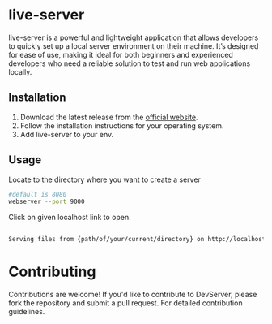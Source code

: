 # live-server

live-server is a powerful and lightweight application that allows developers to quickly set up a local server environment on their machine. It’s designed for ease of use, making it ideal for both beginners and experienced developers who need a reliable solution to test and run web applications locally.

## Installation

1. Download the latest release from the [official website](#).
2. Follow the installation instructions for your operating system.
3. Add live-server to your env. 


## Usage
Locate to the directory where you want to create a server
```bash
#default is 8080
webserver --port 9000
```
Click on given localhost link to open.

```bash

Serving files from {path/of/your/current/directory} on http://localhost:8080

```
# Contributing

Contributions are welcome! If you'd like to contribute to DevServer, please fork the repository and submit a pull request. For detailed contribution guidelines.


